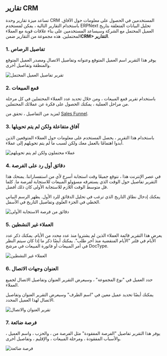 ## تقارير CRM

تساعد ميزة تقارير وحدة CRM المستخدمين في الحصول على معلومات حول الآفاق. باستخدام التقارير التالية ، يمكن لمستخدم ERPNext تحليل البيانات المتعلقة بتاريخ العميل المحتمل مع الشركة وسيساعد المستخدمين على بناء علاقات قوية مع العملاء المحتملين. هذه مجموعة من التقارير ضمن**CRM> التقارير**.

### 1. تفاصيل الرصاص

يوفر هذا التقرير اسم العميل المتوقع وعنوانه وتفاصيل الاتصال ومصدر العميل المتوقع والمنطقة وتفاصيل أخرى.

![تقرير تفاصيل العميل المحتمل](https://docs.erpnext.com/files/lead-details.png)

### 2. قمع المبيعات

باستخدام تقرير قمع المبيعات ، ومن خلال تحديد عدد العملاء المحتملين في كل مرحلة من مراحل العملية ، يمكنك الحصول على فكرة عن عملائك المحتملين.

لمزيد من التفاصيل ، تحقق من [Sales Funnel](https://docs.erpnext.com/docs/v13/user/manual/en/CRM/articles/sales_funnel).

### 3. آفاق متفاعلة ولكن لم يتم تحويلها

باستخدام هذا التقرير ، يحصل المستخدم على معلومات حول العملاء المتوقعين الذين أبدوا اهتمامًا بالعمل معك ولكن لسبب ما لم يتم تحويلهم إلى عملاء.

![عملاء محتملون ولكن لم يتم تحويلهم](https://docs.erpnext.com/files/prospects-engaged-but-not-converted.png)

### 4. دقائق أول رد على الفرصة

في عصر الإنترنت هذا ، نتوقع جميعًا وقت استجابة أسرع لأي من استفساراتنا. يمنحك هذا التقرير تفاصيل حول الوقت الذي يستغرقه مسؤولو المبيعات للاستجابة لفرصة ما. كلما قل متوسط ​​الوقت اللازم للاستجابة الأولى كان ذلك أفضل.

يمكنك إدخال نطاق التاريخ الذي ترغب في تحليل الدقائق للرد الأول. يظهر الرسم البياني الخطي في الجزء العلوي وتفاصيل التاريخ في الأسفل.

![دقائق من فرصة الاستجابة الأولى](https://docs.erpnext.com/docs/v13/assets/img/crm/report/minutes_to_first_response.png)

### 5. العملاء غير النشطين

يعرض هذا التقرير قائمة العملاء الذين لم يشتروا منذ عدد محدد من الأيام. يمكنك ذكر عدد الأيام في فلتر "الأيام المنقضية منذ آخر طلب". يمكنك أيضًا ذكر ما إذا كان سيتم النظر في أمر المبيعات أو فاتورة المبيعات في مرشح DocType.

![العملاء غير النشطين](https://docs.erpnext.com/files/inactive-customers.png)

### 6. العنوان وجهات الاتصال

حدد العميل في "نوع المجموعة" ، وسيعرض التقرير العنوان وتفاصيل الاتصال لجميع العملاء.

يمكنك أيضًا تحديد عميل معين في "اسم الطرف" وسيعرض التقرير العنوان وتفاصيل الاتصال لهذا العميل المحدد.

![تقرير العنوان والاتصال](https://docs.erpnext.com/files/address-and-contacts.png)

### 7. فرصة ضائعة

يوفر هذا التقرير تفاصيل "الفرصة المفقودة" مثل الفرصة من ، والحزب ، واسم العميل ، والأسباب المفقودة ، ومرحلة المبيعات ، والإقليم ، وتفاصيل أخرى.

![فرصة ضائعة](https://docs.erpnext.com/files/lost-opportunity.png)